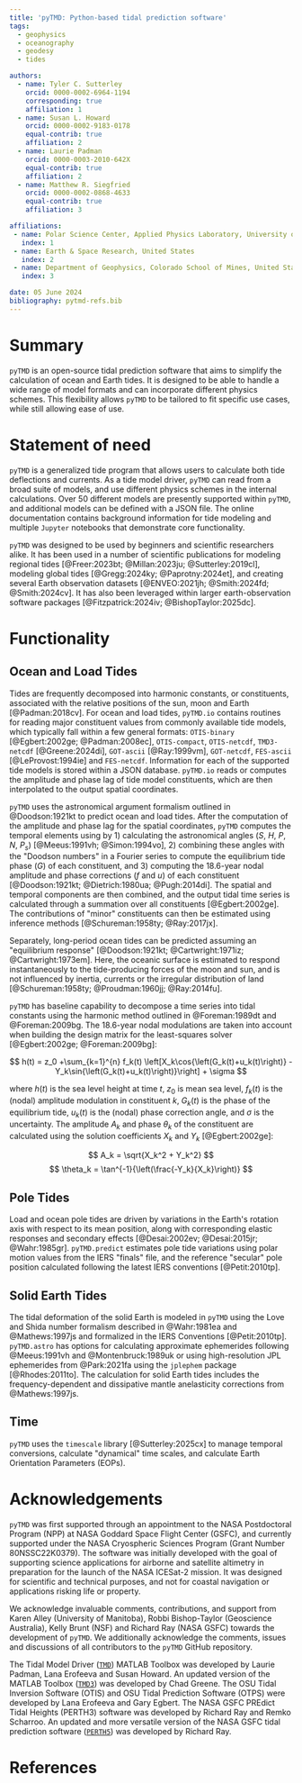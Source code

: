 ```yaml
---
title: 'pyTMD: Python-based tidal prediction software'
tags:
  - geophysics
  - oceanography
  - geodesy
  - tides

authors:
  - name: Tyler C. Sutterley
    orcid: 0000-0002-6964-1194
    corresponding: true
    affiliation: 1
  - name: Susan L. Howard
    orcid: 0000-0002-9183-0178
    equal-contrib: true
    affiliation: 2
  - name: Laurie Padman
    orcid: 0000-0003-2010-642X
    equal-contrib: true
    affiliation: 2
  - name: Matthew R. Siegfried
    orcid: 0000-0002-0868-4633
    equal-contrib: true
    affiliation: 3

affiliations:
 - name: Polar Science Center, Applied Physics Laboratory, University of Washington, United States
   index: 1
 - name: Earth & Space Research, United States
   index: 2
 - name: Department of Geophysics, Colorado School of Mines, United States
   index: 3

date: 05 June 2024
bibliography: pytmd-refs.bib
---
```


# Summary

`pyTMD` is an open-source tidal prediction software that aims to simplify the calculation of ocean and Earth tides. It is designed to be able to handle a wide range of model formats and can incorporate different physics schemes. This flexibility allows `pyTMD` to be tailored to fit specific use cases, while still allowing ease of use.

# Statement of need

`pyTMD` is a generalized tide program that allows users to calculate both tide deflections and currents. As a tide model driver, `pyTMD` can read from a broad suite of models, and use different physics schemes in the internal calculations. Over 50 different models are presently supported within `pyTMD`, and additional models can be defined with a JSON file. The online documentation contains background information for tide modeling and multiple `Jupyter` notebooks that demonstrate core functionality.

`pyTMD` was designed to be used by beginners and scientific researchers alike. It has been used in a number of scientific publications for modeling regional tides [@Freer:2023bt; @Millan:2023ju; @Sutterley:2019cl], modeling global tides [@Gregg:2024ky; @Paprotny:2024et], and creating several Earth observation datasets [@ENVEO:2021jh; @Smith:2024fd; @Smith:2024cv]. It has also been leveraged within larger earth-observation software packages [@Fitzpatrick:2024iv; @BishopTaylor:2025dc]. 

# Functionality

## Ocean and Load Tides

Tides are frequently decomposed into harmonic constants, or constituents, associated with the relative positions of the sun, moon and Earth [@Padman:2018cv]. For ocean and load tides, `pyTMD.io` contains routines for reading major constituent values from commonly available tide models, which typically fall within a few general formats: `OTIS-binary` [@Egbert:2002ge; @Padman:2008ec], `OTIS-compact`, `OTIS-netcdf`, `TMD3-netcdf` [@Greene:2024di], `GOT-ascii` [@Ray:1999vm], `GOT-netcdf`, `FES-ascii` [@LeProvost:1994ie] and `FES-netcdf`. Information for each of the supported tide models is stored within a JSON database. `pyTMD.io` reads or computes the amplitude and phase lag of tide model constituents, which are then interpolated to the output spatial coordinates. 

`pyTMD` uses the astronomical argument formalism outlined in @Doodson:1921kt to predict ocean and load tides. After the computation of the amplitude and phase lag for the spatial coordinates, `pyTMD` computes the temporal elements using by 1) calculating the astronomical angles ($S$, $H$, $P$, $N$, $P_s$) [@Meeus:1991vh; @Simon:1994vo], 2) combining these angles with the "Doodson numbers" in a Fourier series to compute the equilibrium tide phase ($G$) of each constituent, and 3) computing the 18.6-year nodal amplitude and phase corrections ($f$ and $u$) of each constituent [@Doodson:1921kt; @Dietrich:1980ua; @Pugh:2014di]. The spatial and temporal components are then combined, and the output tidal time series is calculated through a summation over all constituents [@Egbert:2002ge]. The contributions of "minor" constituents can then be estimated using inference methods [@Schureman:1958ty; @Ray:2017jx].

Separately, long-period ocean tides can be predicted assuming an "equilibrium response" [@Doodson:1921kt; @Cartwright:1971iz; @Cartwright:1973em]. Here, the oceanic surface is estimated to respond instantaneously to the tide-producing forces of the moon and sun, and is not influenced by inertia, currents or the irregular distribution of land [@Schureman:1958ty; @Proudman:1960jj; @Ray:2014fu]. 

`pyTMD` has baseline capability to decompose a time series into tidal constants using the harmonic method outlined in @Foreman:1989dt and @Foreman:2009bg. The 18.6-year nodal modulations are taken into account when building the design matrix for the least-squares solver [@Egbert:2002ge; @Foreman:2009bg]:

$$
h(t) = z_0 +\sum_{k=1}^{n} f_k(t) \left[X_k\cos{\left(G_k(t)+u_k(t)\right)} - Y_k\sin{\left(G_k(t)+u_k(t)\right)}\right] + \sigma
$$

where $h(t)$ is the sea level height at time $t$, $z_0$ is mean sea level, $f_k(t)$ is the (nodal) amplitude modulation in constituent $k$, $G_k(t)$ is the phase of the equilibrium tide, $u_k(t)$ is the (nodal) phase correction angle, and $\sigma$ is the uncertainty. The amplitude $A_k$ and phase $\theta_k$ of the constituent are calculated using the solution coefficients $X_k$ and $Y_k$ [@Egbert:2002ge]:

$$
A_k = \sqrt{X_k^2 + Y_k^2}
$$
$$
\theta_k = \tan^{-1}{\left(\frac{-Y_k}{X_k}\right)}
$$

## Pole Tides

Load and ocean pole tides are driven by variations in the Earth's rotation axis with respect to its mean position, along with corresponding elastic responses and secondary effects [@Desai:2002ev; @Desai:2015jr; @Wahr:1985gr]. `pyTMD.predict` estimates pole tide variations using polar motion values from the IERS "finals" file, and the reference "secular" pole position calculated following the latest IERS conventions [@Petit:2010tp]. 

## Solid Earth Tides

The tidal deformation of the solid Earth is modeled in `pyTMD` using the Love and Shida number formalism described in @Wahr:1981ea and @Mathews:1997js and formalized in the IERS Conventions [@Petit:2010tp]. `pyTMD.astro` has options for calculating approximate ephemerides following @Meeus:1991vh and @Montenbruck:1989uk or using high-resolution JPL ephemerides from @Park:2021fa using the `jplephem` package [@Rhodes:2011to]. The calculation for solid Earth tides includes the frequency-dependent and dissipative mantle anelasticity corrections from @Mathews:1997js. 

## Time

`pyTMD` uses the `timescale` library [@Sutterley:2025cx] to manage temporal conversions, calculate "dynamical" time scales, and calculate Earth Orientation Parameters (EOPs). 

# Acknowledgements

`pyTMD` was first supported through an appointment to the NASA Postdoctoral Program (NPP) at NASA Goddard Space Flight Center (GSFC), and currently supported under the NASA Cryospheric Sciences Program (Grant Number 80NSSC22K0379). The software was initially developed with the goal of supporting science applications for airborne and satellite altimetry in preparation for the launch of the NASA ICESat-2 mission. It was designed for scientific and technical purposes, and not for coastal navigation or applications risking life or property.

We acknowledge invaluable comments, contributions, and support from Karen Alley (University of Manitoba), Robbi Bishop-Taylor (Geoscience Australia), Kelly Brunt (NSF) and Richard Ray (NASA GSFC) towards the development of `pyTMD`. We additionally acknowledge the comments, issues and discussions of all contributors to the `pyTMD` GitHub repository.

The Tidal Model Driver ([`TMD`](https://github.com/EarthAndSpaceResearch/TMD_Matlab_Toolbox_v2.5)) MATLAB Toolbox was developed by Laurie Padman, Lana Erofeeva and Susan Howard. An updated version of the MATLAB Toolbox ([`TMD3`](https://github.com/chadagreene/tide-model-driver)) was developed by Chad Greene. The OSU Tidal Inversion Software (OTIS) and OSU Tidal Prediction Software (OTPS) were developed by Lana Erofeeva and Gary Egbert. The NASA GSFC PREdict Tidal Heights (PERTH3) software was developed by Richard Ray and Remko Scharroo. An updated and more versatile version of the NASA GSFC tidal prediction software ([`PERTH5`](https://codeberg.org/rray/perth5)) was developed by Richard Ray.

# References
